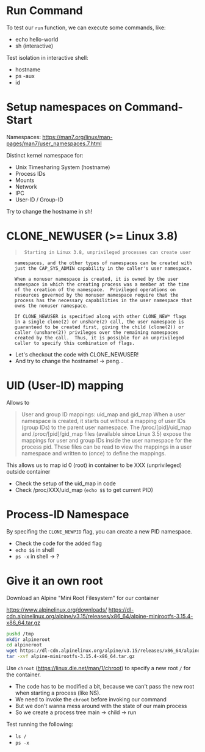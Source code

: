 # Run Command

To test our `run` function, we can execute some commands, like:

* echo hello-world
* sh (interactive)

Test isolation in interactive shell:

- hostname
- ps -aux
- id

# Setup namespaces on Command-Start

Namespaces:
https://man7.org/linux/man-pages/man7/user_namespaces.7.html

Distinct kernel namespace for:
* Unix Timesharing System (hostname)
* Process IDs
* Mounts
* Network
* IPC
* User-ID / Group-ID

Try to change the hostname in sh!

# CLONE_NEWUSER (>= Linux 3.8) 

>      Starting in Linux 3.8, unprivileged processes can create user
       namespaces, and the other types of namespaces can be created with
       just the CAP_SYS_ADMIN capability in the caller's user namespace.

       When a nonuser namespace is created, it is owned by the user
       namespace in which the creating process was a member at the time
       of the creation of the namespace.  Privileged operations on
       resources governed by the nonuser namespace require that the
       process has the necessary capabilities in the user namespace that
       owns the nonuser namespace.

       If CLONE_NEWUSER is specified along with other CLONE_NEW* flags
       in a single clone(2) or unshare(2) call, the user namespace is
       guaranteed to be created first, giving the child (clone(2)) or
       caller (unshare(2)) privileges over the remaining namespaces
       created by the call.  Thus, it is possible for an unprivileged
       caller to specify this combination of flags.

* Let's checkout the code with CLONE_NEWUSER!
* And try to change the hostname! -> peng...


# UID (User-ID) mapping

Allows to 

>    User and group ID mappings: uid_map and gid_map
       When a user namespace is created, it starts out without a mapping
       of user IDs (group IDs) to the parent user namespace.  The
       /proc/[pid]/uid_map and /proc/[pid]/gid_map files (available
       since Linux 3.5) expose the mappings for user and group IDs
       inside the user namespace for the process pid.  These files can
       be read to view the mappings in a user namespace and written to
       (once) to define the mappings.

This allows us to map id 0 (root) in container to be XXX (unprivileged) outside container

* Check the setup of the uid_map in code
* Check /proc/XXX/uid_map (`echo $$` to get current PID)

# Process-ID Namespace

By specifing the `CLONE_NEWPID` flag, you can create a new PID namespace.

* Check the code for the added flag
* `echo $$` in shell
* `ps -x` in shell -> ?

# Give it an own root

Download an Alpine "Mini Root Filesystem" for our container

https://www.alpinelinux.org/downloads/
https://dl-cdn.alpinelinux.org/alpine/v3.15/releases/x86_64/alpine-minirootfs-3.15.4-x86_64.tar.gz

```sh
pushd /tmp
mkdir alpineroot
cd alpineroot
wget https://dl-cdn.alpinelinux.org/alpine/v3.15/releases/x86_64/alpine-minirootfs-3.15.4-x86_64.tar.gz
tar -xvf alpine-minirootfs-3.15.4-x86_64.tar.gz
```

Use `chroot` (https://linux.die.net/man/1/chroot) to specify a new root `/` for the container.

* The code has to be modified a bit, because we can't pass the new root when starting a process (like NS).
* We need to invoke the `chroot` before invoking our command
* But we don't wanna mess around with the state of our main process
* So we create a process tree main -> child -> run

Test running the following:
* `ls /`
* `ps -x`
